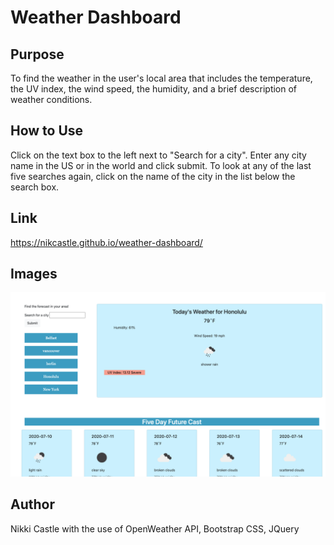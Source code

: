 # Weather Dashboard

## Purpose
To find the weather in the user's local area that includes the temperature, the UV index, the wind speed, the humidity, and a brief description of weather conditions.

## How to Use
Click on the text box to the left next to "Search for a city". Enter any city name in the US or in the world and click submit. To look at any of the last five searches again, click on the name of the city in the list below the search box. 

## Link
https://nikcastle.github.io/weather-dashboard/

## Images
<img src="assets/images/deployed-site.png" alt="deployed site"></img>

## Author
Nikki Castle
with the use of OpenWeather API,
Bootstrap CSS,
JQuery